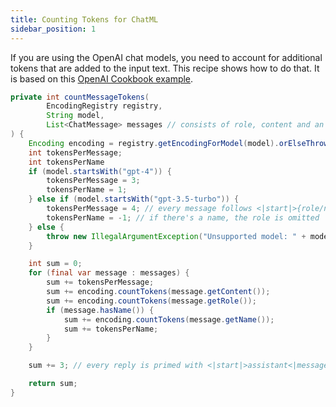 ```yaml
---
title: Counting Tokens for ChatML
sidebar_position: 1
---
```


If you are using the OpenAI chat models, you need to account for additional tokens that are added to the input text. This recipe shows how to do that. It is based on this [OpenAI Cookbook example](https://github.com/openai/openai-cookbook/blob/main/examples/How_to_count_tokens_with_tiktoken.ipynb).

```java
private int countMessageTokens(
		EncodingRegistry registry,
		String model,
		List<ChatMessage> messages // consists of role, content and an optional name
) {
	Encoding encoding = registry.getEncodingForModel(model).orElseThrow();
	int tokensPerMessage;
	int tokensPerName
	if (model.startsWith("gpt-4")) {
		tokensPerMessage = 3;
		tokensPerName = 1;
	} else if (model.startsWith("gpt-3.5-turbo")) {
		tokensPerMessage = 4; // every message follows <|start|>{role/name}\n{content}<|end|>\n
		tokensPerName = -1; // if there's a name, the role is omitted
	} else {
		throw new IllegalArgumentException("Unsupported model: " + model);
	}

	int sum = 0;
	for (final var message : messages) {
		sum += tokensPerMessage;
		sum += encoding.countTokens(message.getContent());
		sum += encoding.countTokens(message.getRole());
		if (message.hasName()) {
			sum += encoding.countTokens(message.getName());
			sum += tokensPerName;
		}
	}

	sum += 3; // every reply is primed with <|start|>assistant<|message|>

	return sum;
}
```